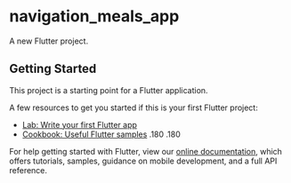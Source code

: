 # navigation_meals_app

A new Flutter project.

## Getting Started

This project is a starting point for a Flutter application.

A few resources to get you started if this is your first Flutter project:

- [Lab: Write your first Flutter app](https://flutter.dev/docs/get-started/codelab)
- [Cookbook: Useful Flutter samples](https://flutter.dev/docs/cookbook)
.180
.180

For help getting started with Flutter, view our
[online documentation](https://flutter.dev/docs), which offers tutorials,
samples, guidance on mobile development, and a full API reference.
